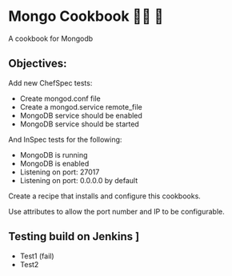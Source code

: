 # Mongo Cookbook :woman_cook: :avocado:

A cookbook for Mongodb

## Objectives:

Add new ChefSpec tests:
- Create mongod.conf file
- Create a mongod.service remote_file
- MongoDB service should be enabled
- MongoDB service should be started

And InSpec tests for the following:
- MongoDB is running
- MongoDB is enabled
- Listening on port: 27017
- Listening on port: 0.0.0.0 by default

Create a recipe that installs and configure this cookbooks.

Use attributes to allow the port number and IP to be configurable.

## Testing build on Jenkins ]
- Test1 (fail)
- Test2
